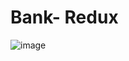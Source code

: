 # Bank- Redux
![image](https://user-images.githubusercontent.com/52834318/168479469-14baddda-5d85-46f9-8ce7-acc8c3724146.png)

